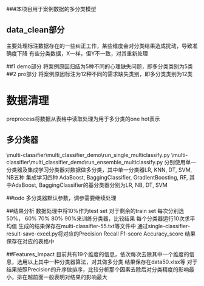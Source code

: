 
###本项目用于案例数据的多分类模型
## data_clean部分
主要处理标注数据存在的一些纠正工作，某些维度会对分类结果造成扰动，导致准确度下降
有些分类数据，X一样，但Y不一致，对其重新处理


##1 demo部分
将案例原因归结为5种不同的心理缺失问题，即多分类类别为5类
##2 pro部分
将案例原因标注为12种不同的需求缺失类别，即多分类类别为12类

# 数据清理
preprocess将数据从表格中读取处理为用于多分类的one hot表示

## 多分类器
\multi-classifier\multi_classifier_demo\run_single_multiclassify.py
\multi-classifier\multi_classifier_demo\run_ensemble_multiclassify.py
分别使用单一分类器及集成学习分类器对数据做多分类，其中单一分类器LR, KNN, DT, SVM, NB五种
集成学习四种 AdaBoost, BaggingClassifier, GradientBoosting, RF, 其中AdaBoost, BaggingClassifier的基分类器分别为LR, NB, DT, SVM

##todo 多分类器默认参数，调参需要继续处理


##结果分析
数据处理中将10%作为test set
对于剩余的train set 每次分别选50%， 60% 70% 80% 90%来训练分类器，比较结果
每个分类器运行10次求平均值
生成的结果保存在multi-classifier-55.txt等文件中
通过single-classifier-result-save-excel.py将对应的Precision Recall F1-score Accuracy_score 结果保存在对应的表格中

##Features_Impact
目前共有19个维度的信息，依次每次去除其中一个维度的信息，选用以上其中一种分类器算法，对其做多分类
结果保存在data50.xlsx等
对于结果按照Precision的升序做排序，比较分析那个因素去除后对分类精度的影响最小，排在越前面一般表明对结果的影响最大


